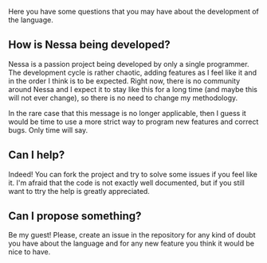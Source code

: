 Here you have some questions that you may have about the development of the language.

## How is Nessa being developed?

Nessa is a passion project being developed by only a single programmer. The development cycle is rather
chaotic, adding features as I feel like it and in the order I think is to be expected. Right now, there is no
community around Nessa and I expect it to stay like this for a long time (and maybe this will not ever change), so there is
no need to change my methodology.

In the rare case that this message is no longer applicable, then I guess it would be time to use a more strict
way to program new features and correct bugs. Only time will say.

## Can I help?

Indeed! You can fork the project and try to solve some issues if you feel like it. I'm afraid that the code is not exactly well
documented, but if you still want to ttry the help is greatly appreciated.

## Can I propose something?

Be my guest! Please, create an issue in the repository for any kind of doubt you have about the language and for any new feature you think it would be
nice to have.